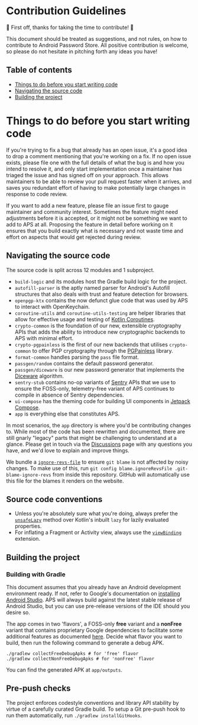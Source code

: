 # Contribution Guidelines

:tada: First off, thanks for taking the time to contribute! :tada:

This document should be treated as suggestions, and not rules, on how to contribute to Android Password Store. All positive contribution is welcome, so please do not hesitate in pitching forth any ideas you have!

## Table of contents

- [Things to do before you start writing code](#things-to-do-before-you-start-writing-code)
- [Navigating the source code](#navigating-the-source-code)
- [Building the project](#building-the-project)

# Things to do before you start writing code

If you're trying to fix a bug that already has an open issue, it's a good idea to drop a comment mentioning that you're working on a fix. If no open issue exists, please file one with the full details of what the bug is and how you intend to resolve it, and only start implementation once a maintainer has triaged the issue and has signed off on your approach. This allows maintainers to be able to review your pull request faster when it arrives, and saves you redundant effort of having to make potentially large changes in response to code review.

If you want to add a new feature, please file an issue first to gauge maintainer and community interest. Sometimes the feature might need adjustments before it is accepted, or it might not be something we want to add to APS at all. Proposing the feature in detail before working on it ensures that you build exactly what is necessary and not waste time and effort on aspects that would get rejected during review.

## Navigating the source code

The source code is split across 12 modules and 1 subproject.

- `build-logic` and its modules host the Gradle build logic for the project.
- `autofill-parser` is the aptly named parser for Android's Autofill structures that also deals with trust and feature detection for browsers. 
- `openpgp-ktx` contains the now defunct glue code that was used by APS to interact with OpenKeychain.
- `coroutine-utils` and `coroutine-utils-testing` are helper libraries that allow for effective usage and testing of [Kotlin Coroutines](https://kotlinlang.org/docs/coroutines-overview.html).
- `crypto-common` is the foundation of our new, extensible cryptography APIs that adds the ability to introduce new cryptographic backends to APS with minimal effort.
- `crypto-pgpainless` is the first of our new backends that utilises `crypto-common` to offer PGP cryptography through the [PGPainless](https://gh.pgpainless.org/) library.
- `format-common` handles parsing the `pass` file format.
- `passgen/random` contains the default password generator.
- `passgen/diceware` is our new password generator that implements the [Diceware](https://theworld.com/~reinhold/diceware.html) algorithm.
- `sentry-stub` contains no-op variants of [Sentry](https://sentry.io/) APIs that we use to ensure the FOSS-only, telemetry-free variant of APS continues to compile in absence of Sentry dependencies.
- `ui-compose` has the theming code for building UI components in [Jetpack Compose](https://developer.android.com/jetpack/compose).
- `app` is everything else that constitutes APS.

In most scenarios, the `app` directory is where you'd be contributing changes to. While most of the code has been rewritten and documented, there are still gnarly "legacy" parts that might be challenging to understand at a glance. Please get in touch via the [Discussions](https://github.com/android-password-store/Android-Password-Store/discussions) page with any questions you have, and we'd love to explain and improve things.

We bundle a [`ignore-revs-file`](https://git-scm.com/docs/git-blame#Documentation/git-blame.txt---ignore-revs-fileltfilegt) to ensure `git blame` is not affected by noisy changes. To make use of this, run `git config blame.ignoreRevsFile .git-blame-ignore-revs` from inside this repository. GitHub will automatically use this file for the blames it renders on the website.

## Source code conventions

- Unless you're absolutely sure what you're doing, always prefer the [`unsafeLazy`](https://github.com/android-password-store/Android-Password-Store/blob/f870dd49138d63d9803783458abf1356176851db/app/src/main/java/app/passwordstore/util/extensions/Extensions.kt#L68) method over Kotlin's inbuilt `lazy` for lazily evaluated properties.
- For inflating a Fragment or Activity view, always use the [`viewBinding`](https://github.com/android-password-store/Android-Password-Store/blob/3a16d77db24b6d79d9d27ce3207d72a7a879f38a/app/src/main/java/dev/msfjarvis/aps/util/extensions/FragmentViewBindingDelegate.kt) extension.

## Building the project

### Building with Gradle

This document assumes that you already have an Android development environment ready. If not, refer to Google's documentation on [installing Android Studio](https://developer.android.com/studio/install). APS will always build against the latest stable release of Android Studio, but you can use pre-release versions of the IDE should you desire so.

The app comes in two 'flavors', a FOSS-only **free** variant and a **nonFree** variant that contains proprietary Google dependencies to facilitate some additional features as documented [here](https://android-password-store.github.io/docs/users/build-types). Decide what flavor you want to build, then run the following command to generate a debug APK.

```shell
./gradlew collectFreeDebugApks # for 'free' flavor
./gradlew collectNonFreeDebugApks # for 'nonFree' flavor
```

You can find the generated APK at `app/outputs`.

## Pre-push checks

The project enforces codestyle conventions and library API stability by virtue of a carefully curated Gradle build. To setup a Git pre-push hook to run them automatically, run `./gradlew installGitHooks`.
